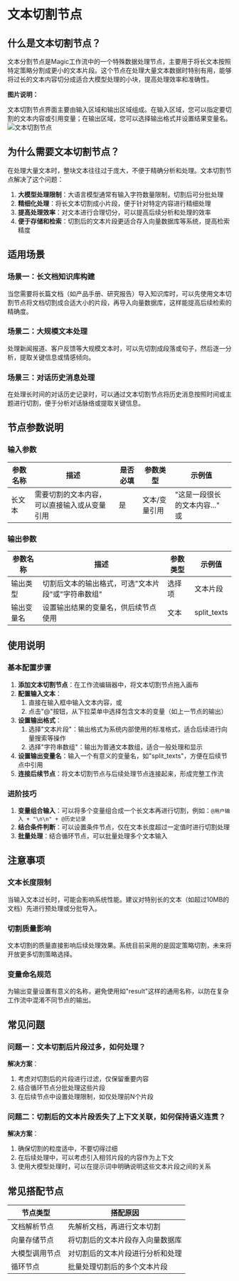 # 文本切割节点
## 什么是文本切割节点？
文本分割节点是Magic工作流中的一个特殊数据处理节点，主要用于将长文本按照特定策略分割成更小的文本片段。这个节点在处理大量文本数据时特别有用，能够将过长的文本内容切分成适合大模型处理的小块，提高处理效率和准确性。

**图片说明：**

文本切割节点界面主要由输入区域和输出区域组成。在输入区域，您可以指定要切割的文本内容或引用变量；在输出区域，您可以选择输出格式并设置结果变量名。
![文本切割节点](https://cdn.letsmagic.cn/static/img/Text-segmentation.png)

## 为什么需要文本切割节点？
在处理大量文本时，整块文本往往过于庞大，不便于精确分析和处理。文本切割节点解决了这个问题：
1. **大模型处理限制**：大语言模型通常有输入字符数量限制，切割后可分批处理
2. **精细化处理**：将长文本切割成小片段，便于针对特定内容进行精细处理
3. **提高处理效率**：对文本进行合理切分，可以提高后续分析和处理的效率
4. **便于存储和检索**：切割后的文本片段更适合存入向量数据库等系统，提高检索精度
## 适用场景
### 场景一：长文档知识库构建
当您需要将长篇文档（如产品手册、研究报告）导入知识库时，可以先使用文本切割节点将文档切割成合适大小的片段，再导入向量数据库，这样能提高后续检索的精确度。
### 场景二：大规模文本处理
处理新闻报道、客户反馈等大规模文本时，可以先切割成段落或句子，然后逐一分析，提取关键信息或情感倾向。
### 场景三：对话历史消息处理
在处理长时间的对话历史记录时，可以通过文本切割节点将历史消息按照时间或主题进行切割，便于分析对话脉络或提取关键信息。
## 节点参数说明
### 输入参数
|参数名称|描述|是否必填|参数类型|示例值|
|---|---|---|---|---|
|长文本|需要切割的文本内容，可以直接输入或从变量引用|是|文本/变量引用|"这是一段很长的文本内容..." 或 |

### 输出参数
|参数名称|描述|参数类型|示例值|
|---|---|---|---|
|输出类型|切割后文本的输出格式，可选"文本片段"或"字符串数组"|选择项|文本片段|
|输出变量名|设置输出结果的变量名，供后续节点使用|文本|split_texts|

## 使用说明
### 基本配置步骤
1. **添加文本切割节点**：在工作流编辑器中，将文本切割节点拖入画布
2. **配置输入文本**：
    1. 直接在输入框中输入文本内容，或
    2. 点击"@"按钮，从下拉菜单中选择包含文本的变量（如上一节点的输出）
3. **设置输出格式**：
    1. 选择"文本片段"：输出格式为系统内部使用的标准格式，适合后续进行向量搜索等操作
    2. 选择"字符串数组"：输出为普通文本数组，适合一般处理和显示
4. **设置输出变量名**：输入一个有意义的变量名，如"split_texts"，方便在后续节点中引用
5. **连接后续节点**：将文本切割节点与后续处理节点连接起来，形成完整工作流

### 进阶技巧
1. **变量组合输入**：可以将多个变量组合成一个长文本再进行切割，例如：`@用户输入 + "\n\n" + @历史记录`
2. **结合条件判断**：可以设置条件节点，仅在文本长度超过一定值时进行切割处理
3. **批量处理**：结合循环节点，可以批量处理多个文本输入
## 注意事项
### 文本长度限制
当输入文本过长时，可能会影响系统性能。建议对特别长的文本（如超过10MB的文档）先进行预处理或分批导入。
### 切割质量影响
文本切割的质量直接影响后续处理效果。系统目前采用的是固定策略切割，未来将开放更多切割策略选择。
### 变量命名规范
为输出变量设置有意义的名称，避免使用如"result"这样的通用名称，以防在复杂工作流中混淆不同节点的输出。
## 常见问题
### 问题一：文本切割后片段过多，如何处理？
**解决方案**：
1. 考虑对切割后的片段进行过滤，仅保留重要内容
2. 结合循环节点分批处理这些片段
3. 在后续节点中设置处理限制，如仅处理前N个片段
### 问题二：切割后的文本片段丢失了上下文关联，如何保持语义连贯？
**解决方案**：
1. 确保切割的粒度适中，不要切得过细
2. 在后续处理中，可以考虑引入相邻片段的内容作为上下文
3. 使用大模型处理时，可以在提示词中明确说明这些文本片段之间的关系
## 常见搭配节点
|**节点类型**|**搭配原因**|
|---|---|
|文档解析节点|先解析文档，再进行文本切割|
|向量存储节点|将切割后的文本片段存入向量数据库|
|大模型调用节点|对切割后的文本片段进行分析和处理|
|循环节点|批量处理切割后的多个文本片段|